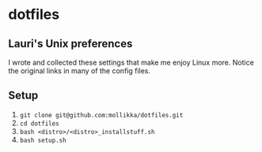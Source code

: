 # dotfiles
## Lauri's Unix preferences

I wrote and collected these settings that make me enjoy Linux more.
Notice the original links in many of the config files.

## Setup

1. `git clone git@github.com:mollikka/dotfiles.git`
2. `cd dotfiles`
3. `bash <distro>/<distro>_installstuff.sh`
4. `bash setup.sh`
